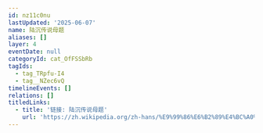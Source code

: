 ```yaml
---
id: nz11c0nu
lastUpdated: '2025-06-07'
name: 陆沉传说母题
aliases: []
layer: 4
eventDate: null
categoryId: cat_OfFSSbRb
tagIds:
  - tag_TRpfu-I4
  - tag__NZec6vQ
timelineEvents: []
relations: []
titledLinks:
  - title: '链接: 陆沉传说母题'
    url: 'https://zh.wikipedia.org/zh-hans/%E9%99%86%E6%B2%89%E4%BC%A0%E8%AF%B4'
---
```


